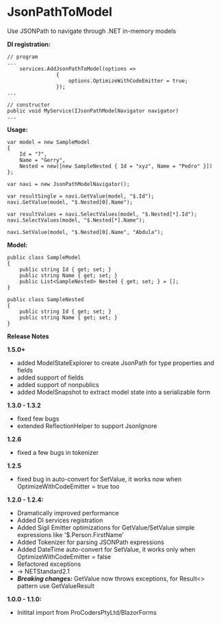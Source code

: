 ﻿# JsonPathToModel
Use JSONPath to navigate through .NET in-memory models

**DI registration:**

```
// program
...
    services.AddJsonPathToModel(options => 
                { 
                    options.OptimizeWithCodeEmitter = true;
                });
...

// constructor
public void MyService(IJsonPathModelNavigator navigator)
...
```

**Usage:**

```
var model = new SampleModel
{
    Id = "7",
    Name = "Gerry",
    Nested = new([new SampleNested { Id = "xyz", Name = "Pedro" }])
};

var navi = new JsonPathModelNavigator();

var resultSingle = navi.GetValue(model, "$.Id");
navi.GetValue(model, "$.Nested[0].Name");

var resultValues = navi.SelectValues(model, "$.Nested[*].Id");
navi.SelectValues(model, "$.Nested[*].Name");

navi.SetValue(model, "$.Nested[0].Name", "Abdula");
```

**Model:**

```
public class SampleModel
{
    public string Id { get; set; } 
    public string Name { get; set; }
    public List<SampleNested> Nested { get; set; } = [];
}

public class SampleNested
{
    public string Id { get; set; }
    public string Name { get; set; }
}
```

**Release Notes**

**1.5.0+**
- added ModelStateExplorer to create JsonPath for type properties and fields
- added support of fields
- added support of nonpublics
- added ModelSnapshot to extract model state into a serializable form

**1.3.0 - 1.3.2**
- fixed few bugs
- extended ReflectionHelper to support JsonIgnore

**1.2.6**
- fixed a few bugs in tokenizer

**1.2.5**
- fixed bug in auto-convert for SetValue, it works now when OptimizeWithCodeEmitter = true too

**1.2.0 - 1.2.4:**
- Dramatically improved performance
- Added DI services registration
- Added Sigil Emitter optimizations for GetValue/SetValue simple expressions like '$.Person.FirstName'
- Added Tokenizer for parsing JSONPath expressions
- Added DateTime auto-convert for SetValue, it works only when OptimizeWithCodeEmitter = false
- Refactored exceptions
- -> NETStandard2.1
- ***Breaking changes:*** GetValue now throws exceptions, for Result<> pattern use GetValueResult

**1.0.0 - 1.1.0:**
- Initital import from ProCodersPtyLtd/BlazorForms